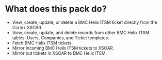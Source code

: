 # What does this pack do?
 - View, create, update, or delete a BMC Helix ITSM ticket directly from the Cortex XSOAR.
 - View, create, update, and delete records from other BMC Helix ITSM tables: Users, Companies, and Ticket templates. 
 - Fetch BMC Helix ITSM tickets.
 - Mirror incoming BMC Helix ITSM tickets to XSOAR.
 - Mirror out tickets in XSOAR to BMC Helix ITSM. 
